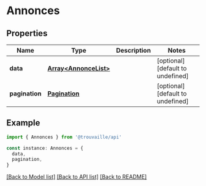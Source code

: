 # Annonces

## Properties

| Name           | Type                                           | Description | Notes                             |
| -------------- | ---------------------------------------------- | ----------- | --------------------------------- |
| **data**       | [**Array&lt;AnnonceList&gt;**](AnnonceList.md) |             | [optional] [default to undefined] |
| **pagination** | [**Pagination**](Pagination.md)                |             | [optional] [default to undefined] |

## Example

```typescript
import { Annonces } from '@trouvaille/api'

const instance: Annonces = {
  data,
  pagination,
}
```

[[Back to Model list]](../README.md#documentation-for-models) [[Back to API list]](../README.md#documentation-for-api-endpoints) [[Back to README]](../README.md)
